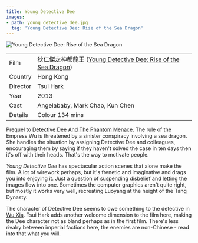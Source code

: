 ```yaml
---
title: Young Detective Dee
images:
- path: young_detective_dee.jpg
  tag: 'Young Detective Dee: Rise of the Sea Dragon'
---
```

![Young Detective Dee: Rise of the Sea Dragon](young_detective_dee.jpg)

| | |
|-|-|
Film|&#29380;&#20161;&#20625;&#20043;&#31070;&#37117;&#40845;&#29579; ([Young Detective Dee: Rise of the Sea Dragon](https://www.imdb.com/title/tt2992146/))
Country|Hong Kong
Director|Tsui Hark
Year|2013
Cast|Angelababy, Mark Chao, Kun Chen
Details|Colour 134 mins

Prequel to [Detective Dee And The Phantom Menace](https://www.imdb.com/title/tt1123373/).
The rule of the Empress Wu is threatened by a sinister conspiracy
involving a sea dragon.  She handles the situation by assigning Detective
Dee and colleagues, encouraging them by saying if they haven't solved the
case in ten days then it's off with their heads.  That's the way to
motivate people.

*Young Detective Dee* has spectacular action scenes that alone make
the film.  A lot of wirework perhaps, but it's frenetic and
imaginative and drags you into enjoying it.  Just a question of
suspending disbelief and letting the images flow into one.  Sometimes
the computer graphics aren't quite right, but mostly it works very well,
recreating Luoyang at the height of the Tang Dynasty.

The character of Detective Dee seems to owe something to the detective
in [Wu Xia](https://www.imdb.com/title/tt1718199/).  Tsui Hark adds another
welcome dimension to the film here, making the Dee character not as bland
perhaps as in the first film.  There's less rivalry between
imperial factions here, the enemies are non-Chinese - read into
that what you will.
